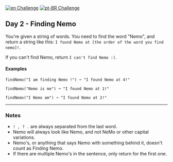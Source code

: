 [![en Challenge](https://img.shields.io/badge/-en-blue)](https://github.com/HenriqueFelixDev/100-days-of-code/tree/new-challenges/month-1/week-01/day-02/README.md)
[![pt-BR Challenge](https://img.shields.io/badge/-pt--BR-brightgreen)](https://github.com/HenriqueFelixDev/100-days-of-code/tree/new-challenges/month-1/week-01/day-02/README_pt-BR.md)

## Day 2 - Finding Nemo

You're given a string of words. You need to find the word "Nemo", and return a string like this: `I found Nemo at [the order of the word you find nemo]!`.

If you can't find Nemo, return `I can't find Nemo :(`.

#### Examples

```text
findNemo("I am finding Nemo !") ➞ "I found Nemo at 4!"

findNemo("Nemo is me") ➞ "I found Nemo at 1!"

findNemo("I Nemo am") ➞ "I found Nemo at 2!"
```

---

### Notes

- `! , ? .` are always separated from the last word.
- Nemo will always look like Nemo, and not NeMo or other capital variations.
- Nemo's, or anything that says Nemo with something behind it, doesn't count as Finding Nemo.
- If there are multiple Nemo's in the sentence, only return for the first one.
